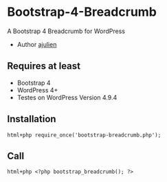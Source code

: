 # Bootstrap-4-Breadcrumb

A Bootstrap 4 Breadcrumb for WordPress
* Author [ajulien](https://github.com/ajulien-fr/bootstrap_breadcrumb)

## Requires at least
* Bootstrap 4
* WordPress 4+
* Testes on WordPress Version 4.9.4

## Installation
```html+php require_once('bootstrap-breadcrumb.php'); ```

## Call
```html+php <?php bootstrap_breadcrumb(); ?> ```
